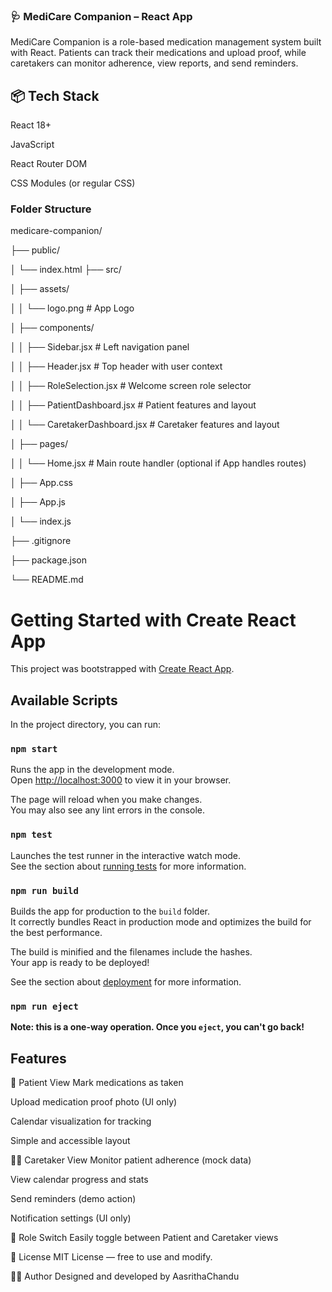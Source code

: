 ### 🩺 MediCare Companion – React App
MediCare Companion is a role-based medication management system built with React. Patients can track their medications and upload proof, while caretakers can monitor adherence, view reports, and send reminders.

## 📦 Tech Stack
React 18+

JavaScript

React Router DOM

CSS Modules (or regular CSS)

### Folder Structure

medicare-companion/ 

├── public/ 

│   └── index.html
├── src/

│   ├── assets/

│   │   └── logo.png                                                   						# App Logo

│   ├── components/

│   │   ├── Sidebar.jsx            # Left navigation panel

│   │   ├── Header.jsx             # Top header with user context

│   │   ├── RoleSelection.jsx      # Welcome screen role selector

│   │   ├── PatientDashboard.jsx   # Patient features and layout

│   │   └── CaretakerDashboard.jsx # Caretaker features and layout

│   ├── pages/

│   │   └── Home.jsx               # Main route handler (optional if App handles routes)

│   ├── App.css

│   ├── App.js

│   └── index.js

├── .gitignore

├── package.json

└── README.md



# Getting Started with Create React App

This project was bootstrapped with [Create React App](https://github.com/facebook/create-react-app).

## Available Scripts

In the project directory, you can run:

### `npm start`

Runs the app in the development mode.\
Open [http://localhost:3000](http://localhost:3000) to view it in your browser.

The page will reload when you make changes.\
You may also see any lint errors in the console.

### `npm test`

Launches the test runner in the interactive watch mode.\
See the section about [running tests](https://facebook.github.io/create-react-app/docs/running-tests) for more information.

### `npm run build`

Builds the app for production to the `build` folder.\
It correctly bundles React in production mode and optimizes the build for the best performance.

The build is minified and the filenames include the hashes.\
Your app is ready to be deployed!

See the section about [deployment](https://facebook.github.io/create-react-app/docs/deployment) for more information.

### `npm run eject`

**Note: this is a one-way operation. Once you `eject`, you can't go back!**

## Features

👤 Patient View
Mark medications as taken

Upload medication proof photo (UI only)

Calendar visualization for tracking

Simple and accessible layout

🧑‍⚕️ Caretaker View
Monitor patient adherence (mock data)

View calendar progress and stats

Send reminders (demo action)

Notification settings (UI only)

🔁 Role Switch
Easily toggle between Patient and Caretaker views

📜 License
MIT License — free to use and modify.

👩‍💻 Author
Designed and developed by AasrithaChandu

